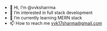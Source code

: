 - 👋 Hi, I’m @vvksharrma
- 👀 I’m interested in full stack development 
- 🌱 I’m currently learning MERN stack
- 📫 How to reach me vvk17sharma@gmail.com

<!---
vvksharrma/vvksharrma is a ✨ special ✨ repository because its `README.md` (this file) appears on your GitHub profile.
You can click the Preview link to take a look at your changes.
--->
